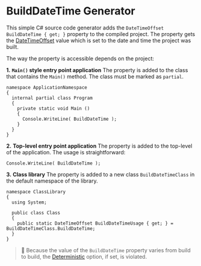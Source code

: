 # BuildDateTime Generator
This simple C# source code generator adds the `DateTimeOffset BuildDateTime { get; }` property to the compiled project. The property gets the [DateTimeOffset](https://learn.microsoft.com/cs-cz/dotnet/api/system.datetimeoffset) value which is set to the date and time the project was built. 

The way the property is accessible depends on the project:

**1.** **`Main()` style entry point application**
The property is added to the class that contains the `Main()` method. The class must be marked as `partial`.

    namespace ApplicationNamespace
    {
      internal partial class Program
      {
        private static void Main ()
        {
          Console.WriteLine( BuildDateTime );
        }
      }
    }

**2.** **Top-level entry point application**
The property is added to the top-level of the application. The usage is straightforward:

    Console.WriteLine( BuildDateTime );

**3.** **Class library**
The property is added to a new class `BuildDateTimeClass` in the default namespace of the library.

    namespace ClassLibrary
    {
      using System;

      public class Class
      {
        public static DateTimeOffset BuildDateTimeUsage { get; } = BuildDateTimeClass.BuildDateTime;
      }
    }

> :memo: Because the value of the `BuildDateTime` property varies from build to build, the [Deterministic](https://learn.microsoft.com/en-us/dotnet/csharp/language-reference/compiler-options/code-generation#deterministic) option, if set, is violated.
